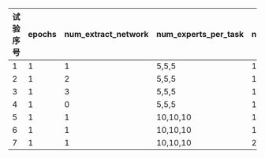 

| 试验序号 | epochs | num_extract_network | num_experts_per_task |num_experts_in_shared | expert_hidden_units | eval_read_commnet_auc | eval_like_auc | eval_click_avatar_auc |
| -------- | ------ | ----------- | ----------- |----------- |------------------- | --------------------- | ------------- | --------------------- |
| 1 | 1 | 1 | 5,5,5 | 10 | 256 | **0.91965175**| 0.809178 | 0.8071148 |
| 2 | 1 | 2 | 5,5,5 | 10 | 256 | 0.9148681 | 0.8122521 | 0.81085205 |
| 3 | 1 | 3 | 5,5,5 | 10 | 256 | 0.9152941 | 0.81049955| 0.7731178 |
| 4 | 1 | 0 | 5,5,5 | 10 | 256 | 0.9147818 | 0.81159997| **0.8154559** |
| 5 | 1 | 1 | 10,10,10 | 10 | 256 | 0.9153599 | 0.8117604 | 0.8090354 |
| 6 | 1 | 1 | 10,10,10 | 10 | 512 | 0.9138148 | 0.8098028 | 0.8048904 |
| 7 | 1 | 1 | 10,10,10 | 20 | 256 | 0.9121915 | **0.8136461** | 0.79563373 |

